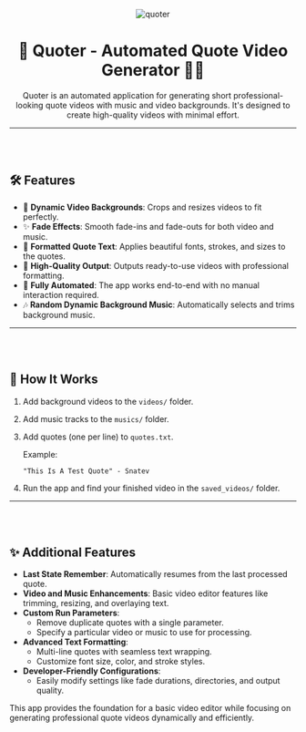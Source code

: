 
<div align="center">

![quoter](https://github.com/user-attachments/assets/f390b15b-9769-4788-a9e5-25570702da04)

# 🌟 Quoter - Automated Quote Video Generator 🎥✨

Quoter is an automated application for generating short professional-looking quote videos with music and video backgrounds. It's designed to create high-quality videos with minimal effort.

</div>

---

<br><br>

## 🛠️ Features
- 🎥 **Dynamic Video Backgrounds**: Crops and resizes videos to fit perfectly.
- ✨ **Fade Effects**: Smooth fade-ins and fade-outs for both video and music.
- 📝 **Formatted Quote Text**: Applies beautiful fonts, strokes, and sizes to the quotes.
- 💾 **High-Quality Output**: Outputs ready-to-use videos with professional formatting.
- 🤖 **Fully Automated**: The app works end-to-end with no manual interaction required.
- 🎶 **Random Dynamic Background Music**: Automatically selects and trims background music.

---

<br><br>

## 🚀 How It Works
1. Add background videos to the `videos/` folder.
2. Add music tracks to the `musics/` folder.
3. Add quotes (one per line) to `quotes.txt`.

   Example:
   ```
   "This Is A Test Quote" - Snatev
   ```

4. Run the app and find your finished video in the `saved_videos/` folder.

---

<br><br>

## ✨ Additional Features
- **Last State Remember**: Automatically resumes from the last processed quote.
- **Video and Music Enhancements**: Basic video editor features like trimming, resizing, and overlaying text.
- **Custom Run Parameters**:
  - Remove duplicate quotes with a single parameter.
  - Specify a particular video or music to use for processing.
- **Advanced Text Formatting**:
  - Multi-line quotes with seamless text wrapping.
  - Customize font size, color, and stroke styles.
- **Developer-Friendly Configurations**:
  - Easily modify settings like fade durations, directories, and output quality.

This app provides the foundation for a basic video editor while focusing on generating professional quote videos dynamically and efficiently.

